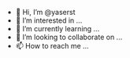 - 👋 Hi, I’m @yaserst
- 👀 I’m interested in ...
- 🌱 I’m currently learning ...
- 💞️ I’m looking to collaborate on ...
- 📫 How to reach me ...

<!---
yaserst/yaserst is a ✨ special ✨ repository because its `README.md` (this file) appears on your GitHub profile.
You can click the Preview link to take a look at your changes.
--->
